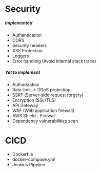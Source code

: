 # Security

 <h5> Implemented </h5>

-   Authentication
-   CORS
-   Security headers
-   XSS Protection
-   Loggers
-   Error handling (Avoid internal stack trace)

 <h5> Yet to implement </h5>

-   Authorization
-   Rate limit → DDoS protection
-   SSRF (Server-side request forgery)
-   Encryption (SSL/TLS)
-   API Gateway
-   WAF (Web application firewall)
-   AWS Shield - Firewall
-   Dependency vulnerabilities scan

# CICD

- Dockerfile
- docker-compose.yml
- Jenkins Pipeline